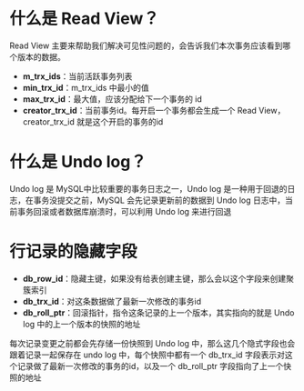 
# 什么是 Read View？

Read View 主要来帮助我们解决可见性问题的，会告诉我们本次事务应该看到哪个版本的数据。
- **m_trx_ids**：当前活跃事务列表
- **min_trx_id**：m_trx_ids 中最小的值
- **max_trx_id**：最大值，应该分配给下一个事务的 id
- **creator_trx_id**：当前事务id。每开启一个事务都会生成一个 Read View，creator_trx_id 就是这个开启的事务的id

# 什么是 Undo log？

Undo log 是 MySQL中比较重要的事务日志之一，Undo log 是一种用于回退的日志，在事务没提交之前，MySQL 会先记录更新前的数据到 Undo log 日志中，当前事务回滚或者数据库崩溃时，可以利用 Undo log 来进行回退


# 行记录的隐藏字段

- **db_row_id**：隐藏主键，如果没有给表创建主键，那么会以这个字段来创建聚簇索引
- **db_trx_id**：对这条数据做了最新一次修改的事务id
- **db_roll_ptr**：回滚指针，指令这条记录的上一个版本，其实指向的就是 Undo log 中的上一个版本的快照的地址

每次记录变更之前都会先存储一份快照到 Undo log 中，那么这几个隐式字段也会跟着记录一起保存在 undo log 中，每个快照中都有一个 db_trx_id 字段表示对这个记录做了最新一次修改的事务的id，以及一个 db_roll_ptr 字段指向了上一个快照的地址